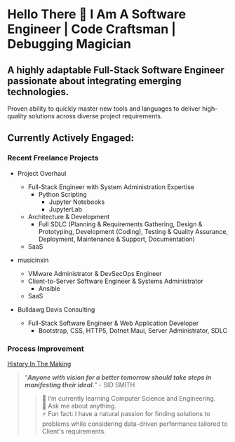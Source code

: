 # Hello There 👋 I Am A Software Engineer | Code Craftsman | Debugging Magician

## A highly adaptable Full-Stack Software Engineer passionate about integrating emerging technologies. 

Proven ability to quickly master new tools and languages to deliver high-quality solutions across diverse project requirements. 

## Currently Actively Engaged:

### Recent Freelance Projects

* Project Overhaul
    * Full-Stack Engineer with System Administration Expertise
      * Python Scripting
        * Jupyter Notebooks
        * JupyterLab
    * Architecture & Development
        * Full SDLC (Planning & Requirements Gathering, Design & Prototyping, Development (Coding), Testing & Quality Assurance, Deployment, Maintenance & Support, Documentation)
    * SaaS
    
* musicinxin
    * VMware Administrator & DevSecOps Engineer
    * Client-to-Server Software Engineer & Systems Administrator
      * Ansible 
    * SaaS
* Bulldawg Davis Consulting
  * Full-Stack Software Engineer & Web Application Developer
    * Bootstrap, CSS, HTTP5, Dotnet Maui, Server Administrator, SDLC

### Process Improvement

[History In The Making](https://uapbnews.wordpress.com/2016/09/12/hbcu-all-star-seeks-to-add-more-uapb-students-to-the-roster/)
<!-- INSERT CONGRESSIONAL SHOUTOUT ONCE FILE IS FOUND -->

> “**_Anyone with vision for a better tomorrow should take steps in manifesting their ideal._**” - SID SMITH
>> 🌱 I’m currently learning Computer Science and Engineering. <br />
>> 💬 Ask me about anything. <br />
>> ⚡ Fun fact: I have a natural passion for finding solutions to problems while considering data-driven performance tailored to Client's requirements. <br />
